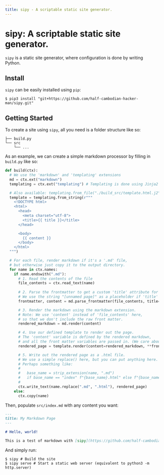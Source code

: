 ```yaml
---
title: sipy - A scriptable static site generator.
---
```


# sipy: A scriptable static site generator.

`sipy` is a static site generator, where configuration is done by writing Python.

## Install

`sipy` can be easily installed using `pip`:

```shell
$ pip3 install "git+https://github.com/half-cambodian-hacker-man/sipy.git"
```

## Getting Started

To create a site using `sipy`, all you need is a folder structure like so:

```
├── build.py
└── src
    └── ...
```

As an example, we can create a simple markdown processor by filling in `build.py` like so:

```python
def build(ctx):
  # We use the 'markdown' and 'templating' extensions
  md = ctx.ext("markdown")
  templating = ctx.ext("templating") # Templating is done using Jinja2

  # Also available: templating.from_file("./build_src/template.html.j2") relative to build.py
  template = templating.from_string(r"""
    <!DOCTYPE html>
    <html>
      <head>
        <meta charset="utf-8">
        <title>{{ title }}</title>
      </head>

      <body>
        {{ content }}
      </body>
    </html>
  """)

  # For each file, render markdown if it's a '.md' file,
  # but otherwise just copy it to the output directory.
  for name in ctx.names:
    if name.endswith(".md"):
      # 1. Read the contents of the file
      file_contents = ctx.read_text(name)
      
      # 2. Parse the frontmatter to get a custom 'title' attribute for the page.
      # We use the string "[unnamed page]" as a placeholder if 'title' is not defined
      frontmatter, content = md.parse_frontmatter(file_contents, title="[unnamed page]")

      # 3. Render the markdown using the markdown extension.
      # Note: We use 'content' instead of 'file_contents' here,
      # so that we don't include the raw front matter.
      rendered_markdown = md.render(content)

      # 4. Use our defined template to render out the page.
      # The 'content' variable is defined by the rendered markdown,
      # and all the front matter variables are passed in. (We care about 'title')
      rendered_page = template.render(content=rendered_markdown, **frontmatter)

      # 5. Write out the rendered page as a .html file.
      # We use a simple replace() here, but you can put anything here.
      # Perhaps something like:
      # 
      #   base_name = strip_extension(name, ".md")
      #   if base_name == "index" f"{base_name}.html" else f"{base_name}/index.html"
      # 
      ctx.write_text(name.replace(".md", ".html"), rendered_page)
    else:
      ctx.copy(name)
```

Then, populate `src/index.md` with any content you want:

```md
---
title: My Markdown Page
---

# Hello, world!

This is a test of markdown with [sipy](https://github.com/half-cambodian-hacker-man/sipy).
```

And simply run:

```shell
$ sipy # Build the site
$ sipy serve # Start a static web server (equivalent to python3 -m http.server)
```
